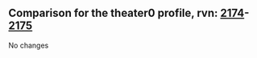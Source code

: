 ## Comparison for the theater0 profile, rvn: [2174](https://github.com/PRO100KatYT/FortniteProfileRevisions/tree/main/profiles/theater0/2174%20theater0.json)-[2175](https://github.com/PRO100KatYT/FortniteProfileRevisions/tree/main/profiles/theater0/2175%20theater0.json)

No changes
